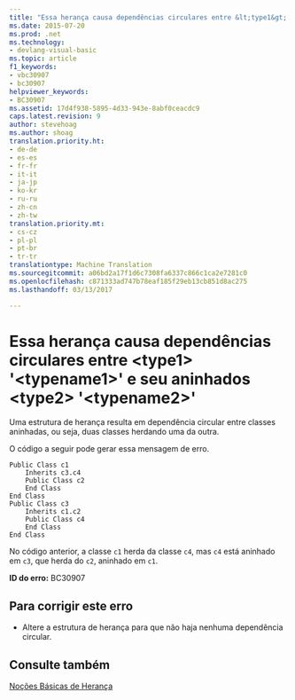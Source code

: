 ```yaml
---
title: "Essa herança causa dependências circulares entre &lt;type1&gt; &quot;&lt;typename1&gt;&quot; e seu aninhados &lt;type2&gt; &quot;&lt;typename2&gt;&quot; | Documentos do Microsoft"
ms.date: 2015-07-20
ms.prod: .net
ms.technology:
- devlang-visual-basic
ms.topic: article
f1_keywords:
- vbc30907
- bc30907
helpviewer_keywords:
- BC30907
ms.assetid: 17d4f938-5895-4d33-943e-8abf0ceacdc9
caps.latest.revision: 9
author: stevehoag
ms.author: shoag
translation.priority.ht:
- de-de
- es-es
- fr-fr
- it-it
- ja-jp
- ko-kr
- ru-ru
- zh-cn
- zh-tw
translation.priority.mt:
- cs-cz
- pl-pl
- pt-br
- tr-tr
translationtype: Machine Translation
ms.sourcegitcommit: a06bd2a17f1d6c7308fa6337c866c1ca2e7281c0
ms.openlocfilehash: c871333ad747b78eaf185f29eb13cb851d8ac275
ms.lasthandoff: 03/13/2017

---
```

# <a name="this-inheritance-causes-circular-dependencies-between-lttype1gt-39lttypename1gt39-and-its-nested-lttype2gt-39lttypename2gt39"></a>Essa herança causa dependências circulares entre &lt;type1&gt; '&lt;typename1&gt;' e seu aninhados &lt;type2&gt; '&lt;typename2&gt;'
Uma estrutura de herança resulta em dependência circular entre classes aninhadas, ou seja, duas classes herdando uma da outra.  
  
 O código a seguir pode gerar essa mensagem de erro.  
  
```  
Public Class c1  
    Inherits c3.c4  
    Public Class c2  
    End Class  
End Class  
Public Class c3  
    Inherits c1.c2  
    Public Class c4  
    End Class  
End Class  
```  
  
 No código anterior, a classe `c1` herda da classe `c4`, mas `c4` está aninhado em `c3`, que herda do `c2`, aninhado em `c1`.  
  
 **ID do erro:** BC30907  
  
## <a name="to-correct-this-error"></a>Para corrigir este erro  
  
-   Altere a estrutura de herança para que não haja nenhuma dependência circular.  
  
## <a name="see-also"></a>Consulte também  
 [Noções Básicas de Herança](../../visual-basic/programming-guide/language-features/objects-and-classes/inheritance-basics.md)
